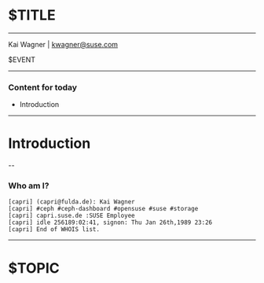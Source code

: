 # $TITLE 

<hr>
<p>Kai Wagner | <a href="mailto:kwagner@suse.com">kwagner@suse.com</a></p>
<p>$EVENT

</p>

---

### Content for today

* Introduction

---

# Introduction

--

### Who am I?

```
[capri] (capri@fulda.de): Kai Wagner
[capri] #ceph #ceph-dashboard #opensuse #suse #storage 
[capri] capri.suse.de :SUSE Employee 
[capri] idle 256189:02:41, signon: Thu Jan 26th,1989 23:26
[capri] End of WHOIS list.
```

---

# $TOPIC
